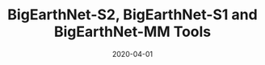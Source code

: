 ---
date: 2020-04-01

title: "BigEarthNet-S2, BigEarthNet-S1 and BigEarthNet-MM Tools"

description: |
    This repository contains code to use the multi-modal BigEarthNet (BigEarthNet-MM) archive with
    the nomenclature of 19 classes for deep learning applications. The nomenclature of 19 classes was
    defined by interpreting and arranging the CORINE Land Cover (CLC) Level-3 nomenclature based on
    the properties of Sentinel-2 images. The tools are implemented as Python scripts.

repositories:
    - name: BigEarthNet-S1 tools @RSiM-Git
      link: https://git.tu-berlin.de/rsim/BigEarthNet-S1_tools
    - name: BigEarthNet-S2 tools @RSiM-Git
      link: https://git.tu-berlin.de/rsim/BigEarthNet-S2_tools
    - name: BigEarthNet-MM tools @RSiM-Git
      link: https://git.tu-berlin.de/rsim/BigEarthNet-MM_tools

accompanying_paper:
    title: "BigEarthNet: A Large-Scale Benchmark Archive for Remote Sensing Image Understanding"
    link: https://arxiv.org/abs/1902.06148

contact_people:
    - name: Gencer Sumbul
      link: /team/members/gencer-sumbul
    - name: Arne De Wall
      link:
---